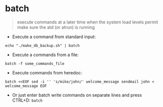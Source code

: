 # batch

> execute commands at a later time when the system load levels permit
> make sure the atd (or atrun) is running

- Execute a command from standard input:

`echo "./make_db_backup.sh" | batch`

- Execute a commands from a file:

`batch -f some_commands_file`

- Execute commands from heredoc:

`batch <<EOF
sed -i '' 's/mike/john/' welcome_message
sendmail john < welcome_message
EOF`

- Or just enter batch write commands on separate lines and press CTRL+D:
`batch`
